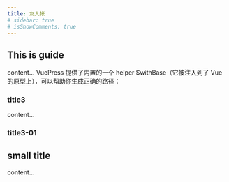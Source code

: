 ```yaml
---
title: 友人帐
# sidebar: true
# isShowComments: true
---
```

## This is guide
content...
VuePress 提供了内置的一个 helper $withBase（它被注入到了 Vue 的原型上），可以帮助你生成正确的路径：
### title3
content...
<ceshi/>
### title3-01

## small title
content...